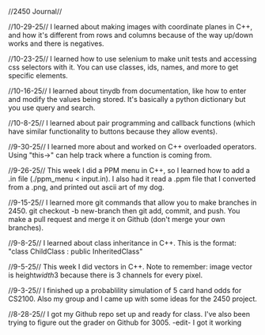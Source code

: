 //2450 Journal//

//10-29-25//
I learned about making images with coordinate planes in C++, and how it's different from rows and columns because of the way up/down works and there is negatives.

//10-23-25//
I learned how to use selenium to make unit tests and accessing css selectors with it. You can use classes, ids, names, and more to get specific elements. 

//10-16-25//
I learned about tinydb from documentation, like how to enter and modify the values being stored. It's basically a python dictionary but you use query and search.

//10-8-25//
I learned about pair programming and callback functions (which have similar functionality to buttons because they allow events).

//9-30-25//
I learned more about and worked on C++ overloaded operators. Using "this->" can help track where a function is coming from. 

//9-26-25//
This week I did a PPM menu in C++, so I learned how to add a .in file (./ppm_menu < input.in). I also had it read a .ppm file that I converted from a .png, and printed out ascii art of my dog. 

//9-15-25//
I learned more git commands that allow you to make branches in 2450. git checkout -b new-branch then git add, commit, and push. You make a pull request and merge it on Github (don't merge your own branches).

//9-8-25//
I learned about class inheritance in C++. This is the format: "class ChildClass : public InheritedClass"

//9-5-25//
This week I did vectors in C++. Note to remember: image vector is height*width*3 because there is 3 channels for every pixel.

//9-3-25//
I finished up a probablility simulation of 5 card hand odds for CS2100. Also my group and I came up with some ideas for the 2450 project.

//8-28-25//
I got my Github repo set up and ready for class. I've also been trying to figure out the grader on Github for 3005. -edit- I got it working  
